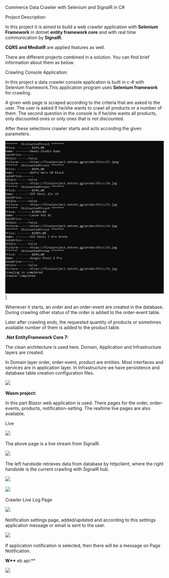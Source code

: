 Commerce Data Crawler with Selenium and SignalR in C#

Project Description:

In this project it is aimed to build a web crawler application with **Selenium Framework** in dotnet **entity framework core** and with real time communication by **SignalR.**

**CQRS and MediatR** are applied features as well.

There are different projects combined in a solution. You can find brief information about them as below.

Crawling Console Application:

In this project a data crawler console application is built in c-# with Selenium framework.This application program uses **Selenium framework** for crawling.

A given web page is scraped according to the criteria that are asked to the user. The user is asked If he/she wants to crawl all products or a number of them. The second question in the console is if he/she wants all products, only discounted ones or only ones that is not discounted.

After these selections crawler starts and acts according the given parameters.

![CrawlingConsole](Images/CrawlingConsole.png)]

Whenever it starts, an order and an order-event are created in the database. During crawling other status of the order is added to the order-event table.

Later after crawling ends, the requested quantity of products or sometimes available number of them is added to the product table.

**.Net EntityFramework Core 7:**

The clean architecture is used here. Domain, Application and Infrastructure layers are created.

In Domain layer order, order-event, product are entities. Most interfaces and services are in application layer. In Infrastructure we have persistence and database table creation configuration files.

![](RackMultipart20230604-1-5eyej0_html_a6cc115297133852.png)

**Wasm project:**

In this part Blazor web application is used. There pages for the order, order-events, products, notification-setting. The realtime live pages are also available.

Live

![](RackMultipart20230604-1-5eyej0_html_b184b13eaca8d329.png)

Tha above page is a live stream from SignalR.

![](RackMultipart20230604-1-5eyej0_html_3ced2f4d581dac28.png)

The left handside retrieves data from database by httpclient, where the right handside is the current crawling with SignalR hub.

![](RackMultipart20230604-1-5eyej0_html_fb80079e17ed2b3a.png)

![](RackMultipart20230604-1-5eyej0_html_e2ef8a273056d265.png)

Crawler Live Log Page

![](RackMultipart20230604-1-5eyej0_html_10e1d7882b8e434e.png)

Notification settings page, added/updated and according to this settings application message or email is sent to the user.

![](RackMultipart20230604-1-5eyej0_html_5437559c4d0fc4b.png)

If application notification is selected, then there will be a message on Page Notification.

**W\*\*** eb api:\*\*

![](RackMultipart20230604-1-5eyej0_html_7959edd5c2cb715.png)
